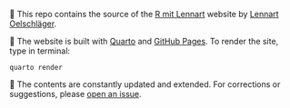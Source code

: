 
👋 This repo contains the source of the [R mit Lennart](https://loelschlaeger.de/R-mit-lennart/) website by [Lennart Oelschläger](https://loelschlaeger.de).

👷 The website is built with [Quarto](https://quarto.org/) and [GitHub Pages](https://pages.github.com/). To render the site, type in terminal:

```
quarto render
```

🐣 The contents are constantly updated and extended. For corrections or suggestions, please [open an issue](https://github.com/loelschlaeger/R-mit-lennart/issues/new).


